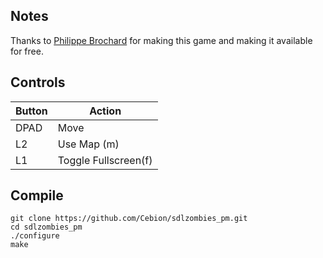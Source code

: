## Notes
Thanks to [Philippe Brochard](http://hocwp.free.fr/sdlzombies.html) for making this game and making it available for free.

## Controls

| Button | Action |
|--|--| 
|DPAD| Move|
|L2| Use Map (m)|
|L1| Toggle Fullscreen(f)|

## Compile

```shell
git clone https://github.com/Cebion/sdlzombies_pm.git
cd sdlzombies_pm
./configure
make
```